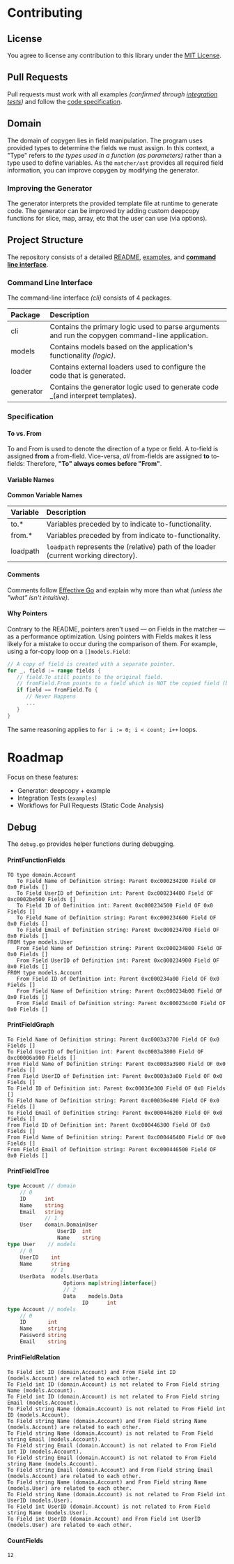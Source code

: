 # Contributing

## License

You agree to license any contribution to this library under the [MIT License](https://github.com/switchupcb/copygen/blob/main/LICENSE).

## Pull Requests

Pull requests must work with all examples _(confirmed through [integration tests]())_ and follow the [code specification](#guideline).

## Domain

 The domain of copygen lies in field manipulation. The program uses provided types to determine the fields we must assign. In this context, a "Type" refers to _the types used in a function (as parameters)_ rather than a type used to define variables. As the `matcher/ast` provides all required field information, you can improve copygen by modifying the generator.

 ### Improving the Generator

The generator interprets the provided template file at runtime to generate code. The generator can be improved by adding custom deepcopy functions for slice, map, array, etc that the user can use (via options).

## Project Structure

The repository consists of a detailed [README](https://github.com/switchupcb/copygen#copygen), [examples](https://github.com/switchupcb/copygen/tree/main/example), and [**command line interface**](https://github.com/switchupcb/copygen).

### Command Line Interface

The command-line interface _(cli)_ consists of 4 packages. 

| Package   | Description                                                                                      |
| :-------- | :----------------------------------------------------------------------------------------------- |
| cli       | Contains the primary logic used to parse arguments and run the copygen command-line application. |
| models    | Contains models based on the application's functionality _(logic)_.                              |
| loader    | Contains external loaders used to configure the code that is generated.                          |
| generator | Contains the generator logic used to generate code _(and interpret templates).                   |

### Specification

#### To vs. From

To and From is used to denote the direction of a type or field. A to-field is assigned **from** a from-field. Vice-versa, _all_ from-fields are assigned **to** to-fields: Therefore, **"To" always comes before "From"**.

#### Variable Names

**Common Variable Names**

| Variable | Description                                                                          |
| :------- | :----------------------------------------------------------------------------------- |
| to.*     | Variables preceded by to indicate to-functionality.                                  |
| from.*   | Variables preceded by from indicate to-functionality.                                |
| loadpath | `loadpath` represents the (relative) path of the loader (current working directory). |

#### Comments

Comments follow [Effective Go](https://golang.org/doc/effective_go#commentary) and explain why more than what _(unless the "what" isn't intuitive)_.

#### Why Pointers

Contrary to the README, pointers aren't used — on Fields in the matcher — as a performance optimization. Using pointers with Fields makes it less likely for a mistake to occur during the comparison of them. For example, using a for-copy loop on a `[]models.Field`:

```go
// A copy of field is created with a separate pointer.
for _, field := range fields {
   // field.To still points to the original field.
   // fromField.From points to a field which is NOT the copied field (but has the same values)
   if field == fromField.To {
      // Never Happens
      ...
   }
}
```

The same reasoning applies to `for i := 0; i < count; i++` loops.

# Roadmap

Focus on these features:
   - Generator: deepcopy + example
   - Integration Tests (`examples`)
   - Workflows for Pull Requests (Static Code Analysis)

## Debug

The `debug.go` provides helper functions during debugging.

#### PrintFunctionFields

```
TO type domain.Account
   To Field Name of Definition string: Parent 0xc000234200 Field OF 0x0 Fields []        
   To Field UserID of Definition int: Parent 0xc000234400 Field OF 0xc0002be500 Fields []
   To Field ID of Definition int: Parent 0xc000234500 Field OF 0x0 Fields []
   To Field Name of Definition string: Parent 0xc000234600 Field OF 0x0 Fields []        
   To Field Email of Definition string: Parent 0xc000234700 Field OF 0x0 Fields []
FROM type models.User
   From Field Name of Definition string: Parent 0xc000234800 Field OF 0x0 Fields []
   From Field UserID of Definition int: Parent 0xc000234900 Field OF 0x0 Fields []
FROM type models.Account
   From Field ID of Definition int: Parent 0xc000234a00 Field OF 0x0 Fields []
   From Field Name of Definition string: Parent 0xc000234b00 Field OF 0x0 Fields []
   From Field Email of Definition string: Parent 0xc000234c00 Field OF 0x0 Fields []
```

#### PrintFieldGraph
```
To Field Name of Definition string: Parent 0xc0003a3700 Field OF 0x0 Fields []
To Field UserID of Definition int: Parent 0xc0003a3800 Field OF 0xc00006a900 Fields []
From Field Name of Definition string: Parent 0xc0003a3900 Field OF 0x0 Fields []
From Field UserID of Definition int: Parent 0xc0003a3a00 Field OF 0x0 Fields []
To Field ID of Definition int: Parent 0xc00036e300 Field OF 0x0 Fields []
To Field Name of Definition string: Parent 0xc00036e400 Field OF 0x0 Fields []
To Field Email of Definition string: Parent 0xc000446200 Field OF 0x0 Fields []
From Field ID of Definition int: Parent 0xc000446300 Field OF 0x0 Fields []
From Field Name of Definition string: Parent 0xc000446400 Field OF 0x0 Fields []
From Field Email of Definition string: Parent 0xc000446500 Field OF 0x0 Fields []
```

#### PrintFieldTree

```go
type Account // domain
    // 0
    ID      int
    Name    string
    Email   string
            // 1
    User    domain.DomainUser
                UserID  int
                Name    string    
type User    // models
    // 0 
    UserID    int
    Name      string
              // 1
    UserData  models.UserData
                  Options map[string]interface{}
                  // 2
                  Data    models.Data
                        ID      int
type Account // models
    // 0
    ID       int
    Name     string
    Password string
    Email    string
```

#### PrintFieldRelation

```
To Field int ID (domain.Account) and From Field int ID (models.Account) are related to each other.
To Field int ID (domain.Account) is not related to From Field string Name (models.Account).
To Field int ID (domain.Account) is not related to From Field string Email (models.Account).
To Field string Name (domain.Account) is not related to From Field int ID (models.Account).
To Field string Name (domain.Account) and From Field string Name (models.Account) are related to each other.
To Field string Name (domain.Account) is not related to From Field string Email (models.Account).
To Field string Email (domain.Account) is not related to From Field int ID (models.Account).
To Field string Email (domain.Account) is not related to From Field string Name (models.Account).
To Field string Email (domain.Account) and From Field string Email (models.Account) are related to each other.
To Field string Name (domain.Account) and From Field string Name (models.User) are related to each other.
To Field string Name (domain.Account) is not related to From Field int UserID (models.User).
To Field int UserID (domain.Account) is not related to From Field string Name (models.User).
To Field int UserID (domain.Account) and From Field int UserID (models.User) are related to each other.
```

#### CountFields

```
12
```